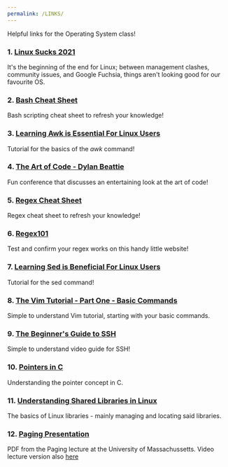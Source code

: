 ```yaml
---
permalink: /LINKS/
---
```


Helpful links for the Operating System class!

### 1. [Linux Sucks 2021](https://www.youtube.com/watch?v=WtJ9T_IJOPE)

It's the beginning of the end for Linux; between management clashes, community issues, and Google Fuchsia, things aren't looking good for our favourite OS.

### 2. [Bash Cheat Sheet](https://devhints.io/bash)

Bash scripting cheat sheet to refresh your knowledge!

### 3. [Learning Awk is Essential For Linux Users](https://www.youtube.com/watch?v=9YOZmI-zWok)

Tutorial for the basics of the *awk* command!

### 4. [The Art of Code - Dylan Beattie](https://www.youtube.com/watch?v=6avJHaC3C2U)

Fun conference that discusses an entertaining look at the art of code!

### 5. [Regex Cheat Sheet ](https://web.mit.edu/hackl/www/lab/turkshop/slides/regex-cheatsheet.pdf )

Regex cheat sheet to refresh your knowledge!

### 6. [Regex101](https://regex101.com/)

Test and confirm your regex works on this handy little website!

### 7.  [Learning Sed is Beneficial For Linux Users](https://www.youtube.com/watch?v=EACe7aiGczw)

Tutorial for the sed command!

### 8.  [The Vim Tutorial - Part One - Basic Commands](https://www.youtube.com/watch?v=ER5JYFKkYDg)

Simple to understand Vim tutorial, starting with your basic commands.

### 9.  [The Beginner's Guide to SSH](https://www.youtube.com/watch?v=2QXkrLVsRmk)

Simple to understand video guide for SSH!

### 10. [Pointers in C](https://iq.opengenus.org/pointers-in-c/)

Understanding the pointer concept in C.

### 11. [Understanding Shared Libraries in Linux](https://www.tecmint.com/understanding-shared-libraries-in-linux/)

The basics of Linux libraries - mainly managing and locating said libraries.

### 12. [Paging Presentation](http://lass.cs.umass.edu/~shenoy/courses/fall14/lectures/Lec15.pdf)

PDF from the Paging lecture at the University of Massachussetts. Video lecture version also [here](https://www.youtube.com/watch?v=4KFZMaCenX4)

